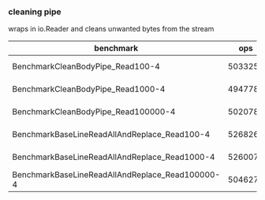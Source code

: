 ### cleaning pipe

wraps in io.Reader and cleans unwanted bytes from the stream

| benchmark        | ops           | ns/op  |
| ------------- |-------------| -----|
| BenchmarkCleanBodyPipe_Read100-4      |                   5033256      |         229 ns/op  |           544 B/op          2 allocs/op|
|BenchmarkCleanBodyPipe_Read1000-4                 |       4947784         |      229 ns/op       |      544 B/op     |     2 allocs/op|
|BenchmarkCleanBodyPipe_Read100000-4               |       5020784        |       238 ns/op       |      547 B/op     |     2 allocs/op|
|BenchmarkBaseLineReadAllAndReplace_Read100-4      |       5268264        |       226 ns/op       |      512 B/op     |     1 allocs/op|
|BenchmarkBaseLineReadAllAndReplace_Read1000-4     |       5260072        |       227 ns/op       |      512 B/op     |     1 allocs/op|
|BenchmarkBaseLineReadAllAndReplace_Read100000-4   |       5046278        |       238 ns/op       |      515 B/op     |     1 allocs/op|


